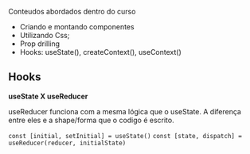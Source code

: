 Conteudos abordados dentro do curso

- Criando e montando componentes
- Utilizando Css;
- Prop drilling
- Hooks: useState(), createContext(), useContext()

## Hooks

**useState X useReducer**

useReducer funciona com a mesma lógica que o useState. A diferença entre eles e a shape/forma que o codigo é escrito.

`const [initial, setInitial] = useState()`
`const [state, dispatch] = useReducer(reducer, initialState)`
